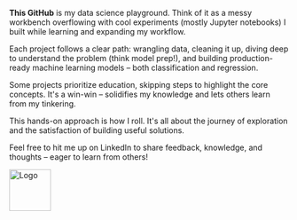 **This GitHub** is my data science playground. Think of it as a messy workbench overflowing with cool experiments (mostly Jupyter notebooks) I built while learning and expanding my workflow.

Each project follows a clear path: wrangling data, cleaning it up, diving deep to understand the problem (think model prep!), and building production-ready machine learning models – both classification and regression. 

Some projects prioritize education, skipping steps to highlight the core concepts. It's a win-win – solidifies my knowledge and lets others learn from my tinkering.

This hands-on approach is how I roll. It's all about the journey of exploration and the satisfaction of building useful solutions. 

Feel free to hit me up on LinkedIn to share feedback, knowledge, and thoughts – eager to learn from others!


<img src="https://iili.io/HXJBlj9.jpg" alt="Logo" width="75"/>

<!--
**FutureGoose/FutureGoose** is a ✨ _special_ ✨ repository because its `README.md` (this file) appears on your GitHub profile.

Here are some ideas to get you started:

- 🔭 I’m currently working on ...
- 🌱 I’m currently learning ...
- 👯 I’m looking to collaborate on ...
- 🤔 I’m looking for help with ...
- 💬 Ask me about ...
- 📫 How to reach me: ...
- 😄 Pronouns: ...
- ⚡ Fun fact: ...
-->

